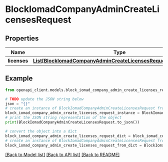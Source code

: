 # BlockIomadCompanyAdminCreateLicensesRequest


## Properties

Name | Type | Description | Notes
------------ | ------------- | ------------- | -------------
**licenses** | [**List[BlockIomadCompanyAdminCreateLicensesRequestLicensesInner]**](BlockIomadCompanyAdminCreateLicensesRequestLicensesInner.md) |  | 

## Example

```python
from openapi_client.models.block_iomad_company_admin_create_licenses_request import BlockIomadCompanyAdminCreateLicensesRequest

# TODO update the JSON string below
json = "{}"
# create an instance of BlockIomadCompanyAdminCreateLicensesRequest from a JSON string
block_iomad_company_admin_create_licenses_request_instance = BlockIomadCompanyAdminCreateLicensesRequest.from_json(json)
# print the JSON string representation of the object
print(BlockIomadCompanyAdminCreateLicensesRequest.to_json())

# convert the object into a dict
block_iomad_company_admin_create_licenses_request_dict = block_iomad_company_admin_create_licenses_request_instance.to_dict()
# create an instance of BlockIomadCompanyAdminCreateLicensesRequest from a dict
block_iomad_company_admin_create_licenses_request_from_dict = BlockIomadCompanyAdminCreateLicensesRequest.from_dict(block_iomad_company_admin_create_licenses_request_dict)
```
[[Back to Model list]](../README.md#documentation-for-models) [[Back to API list]](../README.md#documentation-for-api-endpoints) [[Back to README]](../README.md)


